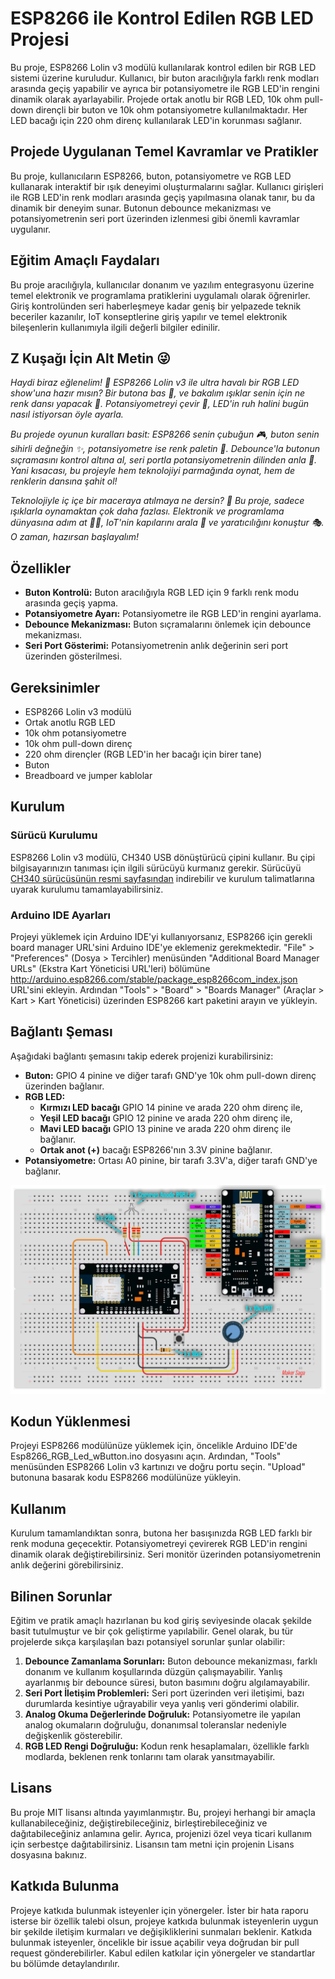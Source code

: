 # ESP8266 ile Kontrol Edilen RGB LED Projesi
Bu proje, ESP8266 Lolin v3 modülü kullanılarak kontrol edilen bir RGB LED sistemi üzerine kuruludur. Kullanıcı, bir buton aracılığıyla farklı renk modları arasında geçiş yapabilir ve ayrıca bir potansiyometre ile RGB LED'in rengini dinamik olarak ayarlayabilir. Projede ortak anotlu bir RGB LED, 10k ohm pull-down dirençli bir buton ve 10k ohm potansiyometre kullanılmaktadır. Her LED bacağı için 220 ohm direnç kullanılarak LED'in korunması sağlanır.


## Projede Uygulanan Temel Kavramlar ve Pratikler
Bu proje, kullanıcıların ESP8266, buton, potansiyometre ve RGB LED kullanarak interaktif bir ışık deneyimi oluşturmalarını sağlar. Kullanıcı girişleri ile RGB LED'in renk modları arasında geçiş yapılmasına olanak tanır, bu da dinamik bir deneyim sunar. Butonun debounce mekanizması ve potansiyometrenin seri port üzerinden izlenmesi gibi önemli kavramlar uygulanır.

## Eğitim Amaçlı Faydaları
Bu proje aracılığıyla, kullanıcılar donanım ve yazılım entegrasyonu üzerine temel elektronik ve programlama pratiklerini uygulamalı olarak öğrenirler. Giriş kontrolünden seri haberleşmeye kadar geniş bir yelpazede teknik beceriler kazanılır, IoT konseptlerine giriş yapılır ve temel elektronik bileşenlerin kullanımıyla ilgili değerli bilgiler edinilir.

## Z Kuşağı İçin Alt Metin 😜

*Haydi biraz eğlenelim! 🚀 ESP8266 Lolin v3 ile ultra havalı bir RGB LED show'una hazır mısın? Bir butona bas 🔴, ve bakalım ışıklar senin için ne renk dansı yapacak 🌈. Potansiyometreyi çevir 🔧, LED'in ruh halini bugün nasıl istiyorsan öyle ayarla.*

*Bu projede oyunun kuralları basit: ESP8266 senin çubuğun 🎮, buton senin sihirli değneğin ✨, potansiyometre ise renk paletin 🎨. Debounce'la butonun sıçramasını kontrol altına al, seri portla potansiyometrenin dilinden anla 📡. Yani kısacası, bu projeyle hem teknolojiyi parmağında oynat, hem de renklerin dansına şahit ol!*

*Teknolojiyle iç içe bir maceraya atılmaya ne dersin? 🌟 Bu proje, sadece ışıklarla oynamaktan çok daha fazlası. Elektronik ve programlama dünyasına adım at 🚶‍♂️, IoT'nin kapılarını arala 🚪 ve yaratıcılığını konuştur 🎭. O zaman, hazırsan başlayalım!*

## Özellikler
- **Buton Kontrolü:** Buton aracılığıyla RGB LED için 9 farklı renk modu arasında geçiş yapma.
- **Potansiyometre Ayarı:** Potansiyometre ile RGB LED'in rengini ayarlama.
- **Debounce Mekanizması:** Buton sıçramalarını önlemek için debounce mekanizması.
- **Seri Port Gösterimi:** Potansiyometrenin anlık değerinin seri port üzerinden gösterilmesi.
## Gereksinimler
- ESP8266 Lolin v3 modülü
- Ortak anotlu RGB LED
- 10k ohm potansiyometre
- 10k ohm pull-down direnç
- 220 ohm dirençler (RGB LED'in her bacağı için birer tane)
- Buton
- Breadboard ve jumper kablolar
## Kurulum
### Sürücü Kurulumu
ESP8266 Lolin v3 modülü, CH340 USB dönüştürücü çipini kullanır. Bu çipi bilgisayarınızın tanıması için ilgili sürücüyü kurmanız gerekir. Sürücüyü [CH340 sürücüsünün resmi sayfasından](https://wch-ic.com/products/CH340.html) indirebilir ve kurulum talimatlarına uyarak kurulumu tamamlayabilirsiniz.

### Arduino IDE Ayarları
Projeyi yüklemek için Arduino IDE'yi kullanıyorsanız, ESP8266 için gerekli board manager URL'sini Arduino IDE'ye eklemeniz gerekmektedir. "File" > "Preferences" (Dosya > Tercihler) menüsünden "Additional Board Manager URLs" (Ekstra Kart Yöneticisi URL'leri) bölümüne http://arduino.esp8266.com/stable/package_esp8266com_index.json URL'sini ekleyin. Ardından "Tools" > "Board" > "Boards Manager" (Araçlar > Kart > Kart Yöneticisi) üzerinden ESP8266 kart paketini arayın ve yükleyin.

## Bağlantı Şeması
Aşağıdaki bağlantı şemasını takip ederek projenizi kurabilirsiniz:

- **Buton:** GPIO 4 pinine ve diğer tarafı GND'ye 10k ohm pull-down direnç üzerinden bağlanır.
- **RGB LED:**
  - **Kırmızı LED bacağı** GPIO 14 pinine ve arada 220 ohm direnç ile,
  - **Yeşil LED bacağı** GPIO 12 pinine ve arada 220 ohm direnç ile,
  - **Mavi LED bacağı** GPIO 13 pinine ve arada 220 ohm direnç ile bağlanır.
  - **Ortak anot (+)** bacağı ESP8266'nın 3.3V pinine bağlanır.
- **Potansiyometre:** Ortası A0 pinine, bir tarafı 3.3V'a, diğer tarafı GND'ye bağlanır.

![Esp8266 NodeMCU v3 ile buton ve potansiyometre kullanarak rgb led kontrolü bağlantı şeması](/Projeler/Esp8266_RGB_Led_wButton/Esp8266_RGB_Led_wButton_Wiring.png)

## Kodun Yüklenmesi
Projeyi ESP8266 modülünüze yüklemek için, öncelikle Arduino IDE'de Esp8266_RGB_Led_wButton.ino dosyasını açın. Ardından, "Tools" menüsünden ESP8266 Lolin v3 kartınızı ve doğru portu seçin. "Upload" butonuna basarak kodu ESP8266 modülünüze yükleyin.

## Kullanım
Kurulum tamamlandıktan sonra, butona her basışınızda RGB LED farklı bir renk moduna geçecektir. Potansiyometreyi çevirerek RGB LED'in rengini dinamik olarak değiştirebilirsiniz. Seri monitör üzerinden potansiyometrenin anlık değerini görebilirsiniz.

## Bilinen Sorunlar

Eğitim ve pratik amaçlı hazırlanan bu kod giriş seviyesinde olacak şekilde basit tutulmuştur ve bir çok geliştirme yapılabilir. Genel olarak, bu tür projelerde sıkça karşılaşılan bazı potansiyel sorunlar şunlar olabilir:
1. **Debounce Zamanlama Sorunları:** Buton debounce mekanizması, farklı donanım ve kullanım koşullarında düzgün çalışmayabilir. Yanlış ayarlanmış bir debounce süresi, buton basımını doğru algılamayabilir.
2. **Seri Port İletişim Problemleri:** Seri port üzerinden veri iletişimi, bazı durumlarda kesintiye uğrayabilir veya yanlış veri gönderimi olabilir.
3. **Analog Okuma Değerlerinde Doğruluk:** Potansiyometre ile yapılan analog okumaların doğruluğu, donanımsal toleranslar nedeniyle değişkenlik gösterebilir.
4. **RGB LED Rengi Doğruluğu:** Kodun renk hesaplamaları, özellikle farklı modlarda, beklenen renk tonlarını tam olarak yansıtmayabilir.

## Lisans
Bu proje MIT lisansı altında yayımlanmıştır. Bu, projeyi herhangi bir amaçla kullanabileceğiniz, değiştirebileceğiniz, birleştirebileceğiniz ve dağıtabileceğiniz anlamına gelir. Ayrıca, projenizi özel veya ticari kullanım için serbestçe dağıtabilirsiniz. Lisansın tam metni için projenin Lisans dosyasına bakınız.

## Katkıda Bulunma
Projeye katkıda bulunmak isteyenler için yönergeler. İster bir hata raporu isterse bir özellik talebi olsun, projeye katkıda bulunmak isteyenlerin uygun bir şekilde iletişim kurmaları ve değişikliklerini sunmaları beklenir. Katkıda bulunmak isteyenler, öncelikle bir issue açabilir veya doğrudan bir pull request gönderebilirler. Kabul edilen katkılar için yönergeler ve standartlar bu bölümde detaylandırılır.



